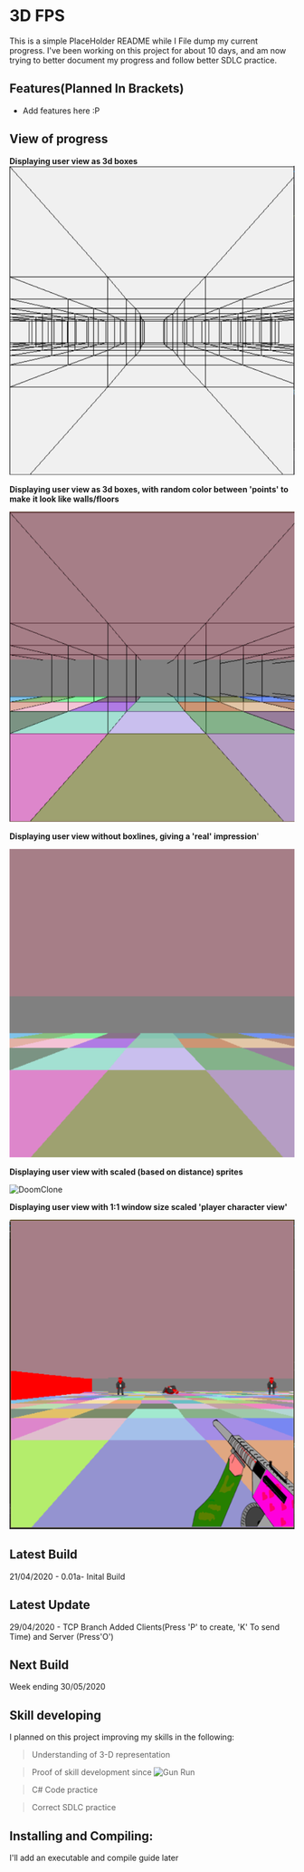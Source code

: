 # 3D FPS
This is a simple PlaceHolder README while I File dump my current progress.
I've been working on this project for about 10 days, and am now trying to better document my
progress and follow better SDLC practice.
## Features(Planned In Brackets)

* Add features here :P

## View of progress
**Displaying user view as 3d boxes**
![DoomClone](CellLines.PNG)

**Displaying user view as 3d boxes, with random color between 'points' to make**
**it look like walls/floors**

![DoomClone](ColorCellLines.PNG)

**Displaying user view without boxlines, giving a 'real' impression**'

![DoomClone](ColorCells.PNG)

**Displaying user view with scaled (based on distance) sprites**

![DoomClone](ColorCellsEnemies.PNG)

**Displaying user view with 1:1 window size scaled 'player character view'**

![DoomClone](ColorCellEnemiesGun.PNG)
## Latest Build

21/04/2020 - 0.01a- Inital Build

## Latest Update

29/04/2020 - TCP Branch Added Clients(Press 'P' to create, 'K' To send Time) and Server (Press'O')

## Next Build

Week ending 30/05/2020

## Skill developing

I planned on this project improving my skills in the following:

>Understanding of 3-D representation

>Proof of skill development since ![Gun Run](https://github.com/StarshipladDev/GunRun)

>C# Code practice

>Correct SDLC practice

## Installing and Compiling:
I'll add an executable and compile guide later